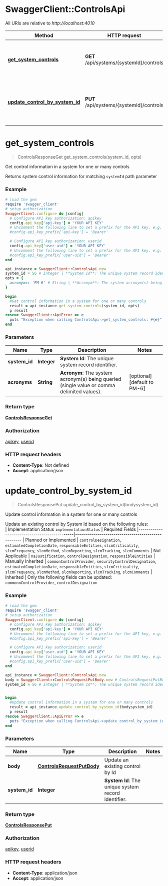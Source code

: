 # SwaggerClient::ControlsApi

All URIs are relative to *http://localhost:4010*

Method | HTTP request | Description
------------- | ------------- | -------------
[**get_system_controls**](ControlsApi.md#get_system_controls) | **GET** /api/systems/{systemId}/controls | Get control information in a system for one or many controls
[**update_control_by_system_id**](ControlsApi.md#update_control_by_system_id) | **PUT** /api/systems/{systemId}/controls | Update control information in a system for one or many controls

# **get_system_controls**
> ControlsResponseGet get_system_controls(system_id, opts)

Get control information in a system for one or many controls

Returns system control information for matching `systemId` path parameter

### Example
```ruby
# load the gem
require 'swagger_client'
# setup authorization
SwaggerClient.configure do |config|
  # Configure API key authorization: apikey
  config.api_key['api-key'] = 'YOUR API KEY'
  # Uncomment the following line to set a prefix for the API key, e.g. 'Bearer' (defaults to nil)
  #config.api_key_prefix['api-key'] = 'Bearer'

  # Configure API key authorization: userid
  config.api_key['user-uid'] = 'YOUR API KEY'
  # Uncomment the following line to set a prefix for the API key, e.g. 'Bearer' (defaults to nil)
  #config.api_key_prefix['user-uid'] = 'Bearer'
end

api_instance = SwaggerClient::ControlsApi.new
system_id = 56 # Integer | **System Id**: The unique system record identifier.
opts = { 
  acronyms: 'PM-6' # String | **Acronym**: The system acronym(s) being queried (single value or comma delimited values).
}

begin
  #Get control information in a system for one or many controls
  result = api_instance.get_system_controls(system_id, opts)
  p result
rescue SwaggerClient::ApiError => e
  puts "Exception when calling ControlsApi->get_system_controls: #{e}"
end
```

### Parameters

Name | Type | Description  | Notes
------------- | ------------- | ------------- | -------------
 **system_id** | **Integer**| **System Id**: The unique system record identifier. | 
 **acronyms** | **String**| **Acronym**: The system acronym(s) being queried (single value or comma delimited values). | [optional] [default to PM-6]

### Return type

[**ControlsResponseGet**](ControlsResponseGet.md)

### Authorization

[apikey](../README.md#apikey), [userid](../README.md#userid)

### HTTP request headers

 - **Content-Type**: Not defined
 - **Accept**: application/json



# **update_control_by_system_id**
> ControlsResponsePut update_control_by_system_id(bodysystem_id)

Update control information in a system for one or many controls

Update an existing control by System Id based on the following rules:<br> | Implementation Status `implementationStatus` | Required Fields |----------------------------------------------|--------------------------------------------------- | Planned  or Implemented                      | `controlDesignation`, `estimatedCompletionDate`, `responsibleEntities`, `slcmCriticality`, `slcmFrequency`, `slcmMethod`, `slcmReporting`, `slcmTracking`, `slcmComments` | Not Applicable                               | `naJustification`, `controlDesignation`, `responsibleEntities` | Manually Inherited                           | `commonControlProvider`, `securityControlDesignation`, `estimatedCompletionDate`, `responsibleEntities`, `slcmCriticality`, `slcmFrequency`, `slcmMethod`, `slcmReporting`, `slcmTracking`, `slcmComments` | Inherited                                    | Only the following fields can be updated: `commonnControlProvider`, `controlDesignation`

### Example
```ruby
# load the gem
require 'swagger_client'
# setup authorization
SwaggerClient.configure do |config|
  # Configure API key authorization: apikey
  config.api_key['api-key'] = 'YOUR API KEY'
  # Uncomment the following line to set a prefix for the API key, e.g. 'Bearer' (defaults to nil)
  #config.api_key_prefix['api-key'] = 'Bearer'

  # Configure API key authorization: userid
  config.api_key['user-uid'] = 'YOUR API KEY'
  # Uncomment the following line to set a prefix for the API key, e.g. 'Bearer' (defaults to nil)
  #config.api_key_prefix['user-uid'] = 'Bearer'
end

api_instance = SwaggerClient::ControlsApi.new
body = SwaggerClient::ControlsRequestPutBody.new # ControlsRequestPutBody | Update an existing control by Id
system_id = 56 # Integer | **System Id**: The unique system record identifier.


begin
  #Update control information in a system for one or many controls
  result = api_instance.update_control_by_system_id(bodysystem_id)
  p result
rescue SwaggerClient::ApiError => e
  puts "Exception when calling ControlsApi->update_control_by_system_id: #{e}"
end
```

### Parameters

Name | Type | Description  | Notes
------------- | ------------- | ------------- | -------------
 **body** | [**ControlsRequestPutBody**](ControlsRequestPutBody.md)| Update an existing control by Id | 
 **system_id** | **Integer**| **System Id**: The unique system record identifier. | 

### Return type

[**ControlsResponsePut**](ControlsResponsePut.md)

### Authorization

[apikey](../README.md#apikey), [userid](../README.md#userid)

### HTTP request headers

 - **Content-Type**: application/json
 - **Accept**: application/json



